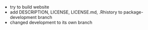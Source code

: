 - try to build website
- add DESCRIPTION, LICENSE, LICENSE.md, .Rhistory to package-development branch
- changed development to its own branch
